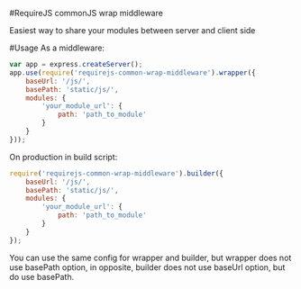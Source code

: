 #RequireJS commonJS wrap middleware

Easiest way to share your modules between server and client side

#Usage
As a middleware:
```js
var app = express.createServer();
app.use(require('requirejs-common-wrap-middleware').wrapper({
  	baseUrl: '/js/',
	basePath: 'static/js/',
	modules: {
		'your_module_url': {
			path: 'path_to_module'
		}
	}
}));
```
On production in build script:
```js
require('requirejs-common-wrap-middleware').builder({
  	baseUrl: '/js/',
	basePath: 'static/js/',
	modules: {
		'your_module_url': {
			path: 'path_to_module'
		}
	}
});
```
You can use the same config for wrapper and builder, but
wrapper does not use basePath option, in opposite, builder does not use
baseUrl option, but do use basePath.
